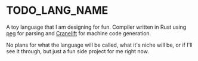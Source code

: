 # TODO_LANG_NAME

A toy language that I am designing for fun. Compiler written in Rust using [peg](https://github.com/kevinmehall/rust-peg) for parsing and [Cranelift](https://cranelift.dev/) for machine code generation.

No plans for what the language will be called, what it's niche will be, or if I'll see it through, but just a fun side project for me right now.
